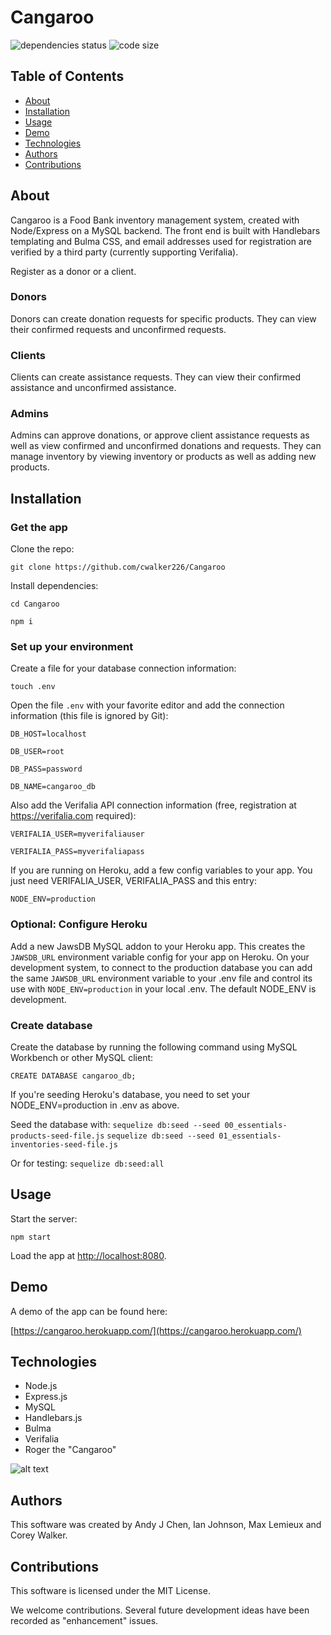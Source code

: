 # Cangaroo
![dependencies status](https://img.shields.io/david/cwalker226/Cangaroo?style=for-the-badge)
![code size](https://img.shields.io/github/languages/code-size/cwalker226/Cangaroo?style=for-the-badge)

## Table of Contents
* [About](#about)
* [Installation](#installation)
* [Usage](#usage)
* [Demo](#demo)
* [Technologies](#technologies)
* [Authors](#authors)
* [Contributions](#contributions)

## About
Cangaroo is a Food Bank inventory management system, created with Node/Express on a MySQL backend. The front end is built with Handlebars templating and Bulma CSS, and email addresses used for registration are verified by a third party (currently supporting Verifalia).

Register as a donor or a client. 

### Donors

Donors can create donation requests for specific products. They can view their confirmed requests and unconfirmed requests.

### Clients

Clients can create assistance requests. They can view their confirmed assistance and unconfirmed assistance.

### Admins

Admins can approve donations, or approve client assistance requests as well as view confirmed and unconfirmed donations and requests. They can manage inventory by viewing inventory or products as well as adding new products.

## Installation

### Get the app

Clone the repo:

`git clone https://github.com/cwalker226/Cangaroo`

Install dependencies:

`cd Cangaroo`

`npm i`

### Set up your environment

Create a file for your database connection information:

`touch .env`

Open the file `.env` with your favorite editor and add the connection information (this file is ignored by Git):

`DB_HOST=localhost`

`DB_USER=root`

`DB_PASS=password`

`DB_NAME=cangaroo_db`

Also add the Verifalia API connection information (free, registration at https://verifalia.com required):

`VERIFALIA_USER=myverifaliauser`

`VERIFALIA_PASS=myverifaliapass`

If you are running on Heroku, add a few config variables to your app. You just need VERIFALIA_USER, VERIFALIA_PASS and this entry:

`NODE_ENV=production`

### Optional: Configure Heroku

Add a new JawsDB MySQL addon to your Heroku app. This creates the `JAWSDB_URL` environment variable config for your app on Heroku. On your development system, to connect to the production database you can add the same `JAWSDB_URL` environment variable to your .env file and control its use with `NODE_ENV=production` in your local .env. The default NODE_ENV is development.

### Create database

Create the database by running the following command using MySQL Workbench or other MySQL client:

`CREATE DATABASE cangaroo_db;`

If you're seeding Heroku's database, you need to set your NODE_ENV=production in .env as above.

Seed the database with:
`sequelize db:seed --seed 00_essentials-products-seed-file.js`
`sequelize db:seed --seed 01_essentials-inventories-seed-file.js`

Or for testing:
`sequelize db:seed:all`

## Usage

Start the server:

`npm start`

Load the app at [http://localhost:8080](http://localhost:8080).


## Demo
A demo of the app can be found here:

[https://cangaroo.herokuapp.com/](https://cangaroo.herokuapp.com/)

## Technologies
* Node.js
* Express.js
* MySQL
* Handlebars.js
* Bulma
* Verifalia
* Roger the "Cangaroo"

![alt text](https://i.ytimg.com/vi/KeKoEQ0ZxS0/hqdefault.jpg "Roger")

## Authors

This software was created by Andy J Chen, Ian Johnson, Max Lemieux and Corey Walker.

## Contributions

This software is licensed under the MIT License.

We welcome contributions. Several future development ideas have been recorded as "enhancement" issues.